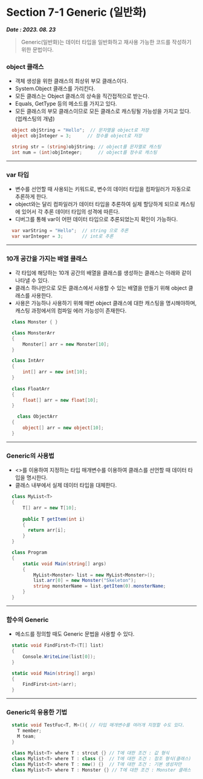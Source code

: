 # Section 7-1 Generic (일반화)
***Date : 2023. 08. 23***
> Generic(일반화)는 데이터 타입을 일반화하고 재사용 가능한 코드를 작성하기 위한 문법이다.

### object 클래스
- 객체 생성을 위한 클래스의 최상위 부모 클래스이다.
- System.Object 클래스를 가리킨다.
- 모든 클래스는 Object 클래스의 상속을 직간접적으로 받는다.
- Equals, GetType 등의 메소드를 가지고 있다.
- 모든 클래스의 부모 클래스이므로 모든 클래스로 캐스팅될 가능성을 가지고 있다. (업캐스팅의 개념)

```C#
  object objString = "Hello";  // 문자열을 object로 저장
  object objInteger = 3;      // 정수를 object로 저장

  string str = (string)objString; // object를 문자열로 캐스팅
  int num = (int)objInteger;      // object를 정수로 캐스팅
```
---
### var 타입 
- 변수를 선언할 때 사용되는 키워드로, 변수의 데이터 타입을 컴파일러가 자동으로 추론하게 한다.
- object와는 달리 컴파일러가 데이터 타입을 추론하여 실제 할당하게 되므로 캐스팅에 있어서 각 추론 데이터 타입의 성격에 따른다.
- 디버그를 통해 var이 어떤 데이터 타입으로 추론되었는지 확인이 가능하다.
```C#
  var varString = "Hello";  // string 으로 추론
  var varInteger = 3;       // int로 추론
```
---
### 10개 공간을 가지는 배열 클래스
- 각 타입에 해당하는 10개 공간의 배열을 클래스를 생성하는 클래스는 아래와 같이 나타낼 수 있다.
- 클래스 하나만으로 모든 클래스에서 사용할 수 있는 배열을 만들기 위해 object 클래스를 사용한다.
- 사용은 가능하나 사용하기 위해 매번 object 클래스에 대한 캐스팅을 명시해야하며, 캐스팅 과정에서의 컴파일 에러 가능성이 존재한다.
```C#
  class Monster { }

  class MonsterArr
  {
      Monster[] arr = new Monster[10]; 
  }

  class IntArr
  {
      int[] arr = new int[10]; 
  }
    
  class FloatArr
  {
      float[] arr = new float[10];    
  }

    class ObjectArr
  {
      object[] arr = new object[10];
  }
```
---
### Generic의 사용법
- <>를 이용하여 지정하는 타입 매개변수를 이용하여 클래스를 선언할 때 데이터 타입을 명시한다.
- 클래스 내부에서 실제 데이터 타입을 대체한다.
```C#
  class MyList<T>
  {
      T[] arr = new T[10];    
      
      public T getItem(int i)
      {
        return arr[i];
      }
  }

  class Program
  {
      static void Main(string[] args)
      {
          MyList<Monster> list = new MyList<Monster>();
          list.arr[0] = new Monster("Skeleton");
          string monsterName = list.getItem(0).monsterName;
      }
  }
```
---
### 함수의 Generic
- 메소드를 정의할 때도 Generic 문법을 사용할 수 있다.
```C#
  static void FindFirst<T>(T[] list)
  {
      Console.WriteLine(list[0]);
  }

  static void Main(string[] args)
  {
      FindFirst<int>(arr);
  }

```
---
### Generic의 유용한 기법
```C#
  static void TestFuc<T, M>(){ // 타입 매개변수를 여러개 지정할 수도 있다.
    T member;
    M team;
  } 

  class Mylist<T> where T : strcut {} // T에 대한 조건 : 값 형식 
  class Mylist<T> where T : class {}  // T에 대한 조건 : 참조 형식(클래스)
  class Mylist<T> where T : new() {}  // T에 대한 조건 : 기본 생성자만
  class Mylist<T> where T : Monster {} // T에 대한 조건 : Monster 클래스
```
